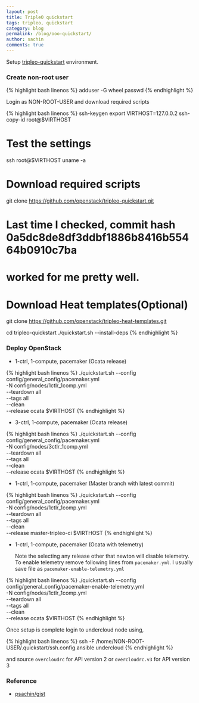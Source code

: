 ```yaml
---
layout: post
title: TripleO quickstart
tags: tripleo, quickstart
category: blog
permalink: /blog/ooo-quickstart/
author: sachin
comments: true
---
```



Setup
[tripleo-quickstart](https://docs.oepenstack.org/tripleo-quickstart/latest/readme.html)
environment.

### Create non-root user

{% highlight bash linenos %}
adduser <NON-ROOT-USER> -G wheel
passwd <NON-ROOT-USER>
{% endhighlight %}


  Login as NON-ROOT-USER and download required scripts

{% highlight bash linenos %}
ssh-keygen
export VIRTHOST=127.0.0.2
ssh-copy-id root@$VIRTHOST

# Test the settings
ssh root@$VIRTHOST uname -a

# Download required scripts
git clone https://github.com/openstack/tripleo-quickstart.git
# Last time I checked, commit hash 0a5dc8de8df3ddbf1886b8416b55464b0910c7ba
# worked for me pretty well.

# Download Heat templates(Optional)
git clone https://github.com/openstack/tripleo-heat-templates.git

cd tripleo-quickstart
./quickstart.sh --install-deps
{% endhighlight %}




### Deploy OpenStack


* 1-ctrl, 1-compute, pacemaker (Ocata release)

{% highlight bash linenos %}
./quickstart.sh --config config/general_config/pacemaker.yml \
-N config/nodes/1ctlr_1comp.yml \
--teardown all \
--tags all \
--clean \
--release ocata $VIRTHOST
{% endhighlight %}



* 3-ctrl, 1-compute, pacemaker (Ocata release)

{% highlight bash linenos %}
./quickstart.sh --config config/general_config/pacemaker.yml \
-N config/nodes/3ctlr_1comp.yml \
--teardown all \
--tags all \
--clean \
--release ocata $VIRTHOST
{% endhighlight %}


* 1-ctrl, 1-compute, pacemaker (Master branch with latest commit)

{% highlight bash linenos %}
./quickstart.sh --config config/general_config/pacemaker.yml \
-N config/nodes/1ctlr_1comp.yml \
--teardown all \
--tags all \
--clean \
--release master-tripleo-ci $VIRTHOST
{% endhighlight %}


* 1-ctrl, 1-compute, pacemaker (Ocata with telemetry)

  Note the selecting any release other that newton will disable
  telemetry. To enable telemetry remove following lines from
  `pacemaker.yml`. I usually save file as `pacemaker-enable-telemetry.yml`

{% highlight bash linenos %}
./quickstart.sh --config config/general_config/pacemaker-enable-telemetry.yml \
-N config/nodes/1ctlr_1comp.yml \
--teardown all \
--tags all \
--clean \
--release ocata $VIRTHOST
{% endhighlight %}


Once setup is complete login to undercloud node using,

{% highlight bash linenos %}
ssh -F /home/NON-ROOT-USER/.quickstart/ssh.config.ansible undercloud
{% endhighlight %}

and source `overcloudrc` for API version 2 or `overcloudrc.v3` for API
version 3


### Reference

* [psachin/gist](https://gist.github.com/psachin/6ba906217984f7dec97efce7b753ad11)
